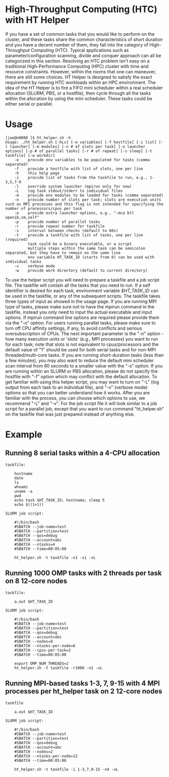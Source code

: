# High-Throughput Computing (HTC) with HT Helper
If you have a set of common tasks that you would like to perform on the cluster,
and these tasks share the common characteristics of short duration and you have
a decent number of them, they fall into the category of High-Throughput
Computing (HTC). Typical applications such as parameter/configuration scanning,
divide and conquer approach can all be categorized in this section. Resolving an
HTC problem isn't easy on a traditional High-Performance Computing (HPC) cluster
with time and resource constraints. However, within the rooms that one can
maneuver, there are still some choices. HT Helper is designed to satisfy the
exact requirement by running HTC workloads within an HPC environment. The idea
of the HT Helper is to fire a FIFO mini scheduler within a real scheduler
allocation (SLURM, PBS, or a hostfile), then cycle through all the tasks within
the allocation by using the mini scheduler. These tasks could be either serial
or parallel.

# Usage
```
[joe@n0000 ]$ ht_helper.sh -h
Usage: ./ht_helper.sh [-hLv] [-e variables] [-f hostfile] [-i list] [-l launcher] [-m modules] [-n # of slots per task] [-o launcher options] [-p # of parallel tasks] [-r # of repeat] [-s sleep] [-t taskfile] [-w workdir]
    -e    provide env variables to be populated for tasks (comma separated)
    -f    provide a hostfile with list of slots, one per line
    -h    this help page
    -i    provide list of tasks from the taskfile to run, e.g., 1-3,5,7-9
    -l    override system launcher (mpirun only for now)
    -L    log task stdout/stderr to individual files
    -m    provide env modules to be loaded for tasks (comma separated)
    -n    provide number of slots per task; slots are execution units such as MPI processes and this flag is not intended for specifying the number of processors/cpus per task
    -o    provide extra launcher options, e.g., "-mca btl openib,sm,self"
    -p    provide number of parallel tasks
    -r    provide repeat number for taskfile
    -s    interval between checks (default to 60s)
    -t    provide a taskfile with list of tasks, one per line (required)
          task could be a binary executable, or a script
          multiple steps within the same task can be semicolon separated, but they have to remain on the same line
          env variable HT_TASK_ID (starts from 0) can be used with individual tasks
    -v    verbose mode
    -w    provide work directory (default to current directory)
```

To use the helper script you will need to prepare a taskfile and a job script
file. The taskfile will contain all the tasks that you need to run. If a self
identifier is desired for each task, environment variable *$HT_TASK_ID* can be
used in the taskfile, or any of the subsequent scripts. The taskfile takes three
types of input as showed in the usage page. If you are running MPI type of
tasks, please make sure not to have the mpirun command in the taskfile, instead
you only need to input the actual executable and input options. If mpirun
command line options are required please provide them via the "-o" option. For
users running parallel tasks, please make sure to turn off CPU affinity
settings, if any, to avoid conflicts and serious oversubscription of CPUs. The
next important parameter is the "-n" option - how many execution units or 'slots'
(e.g., MPI processes) you want to run for each task; note that slots is not
equivalent to cpus/processors and the default value of "1" should be used for
both serial tasks and for non-MPI threaded/multi-core tasks. 
If you are running short-duration tasks (less than a few minutes), you
may also want to reduce the default mini scheduler scan interval from 60 seconds
to a smaller value with the "-s" option. If you are running within an SLURM or
PBS allocation, please do not specify the hostfile with "-f" option which may
conflict with the default allocation. To get familiar with using this helper
script, you may want to turn on "-L" (log output from each task to an individual
file), and "-v" (verbose mode) options so that you can better understand how it
works. After you are familiar with the process, you can choose which options to
use, we recommend "-L" and "-v". For the job script file it will look similar to
a job script for a parallel job, except that you want to run command
"ht_helper.sh" on the taskfile that was just prepared instead of anything else.

# Example
## Running 8 serial tasks within a 4-CPU allocation

    taskfile:
```
    hostname
    date
    ls
    whoami
    uname -a
    pwd
    echo task $HT_TASK_ID; hostname; sleep 5
    echo $((1+1))
```

    SLURM job script:
```
    #!/bin/bash
    #SBATCH --job-name=test
    #SBATCH --partition=test
    #SBATCH --qos=debug
    #SBATCH --account=abc
    #SBATCH --ntasks=4
    #SBATCH --time=00:05:00

    ht_helper.sh -t taskfile -n1 -s1 -vL
```

## Running 1000 OMP tasks with 2 threads per task on 8 12-core nodes

    taskfile:
```
    a.out $HT_TASK_ID
```

    SLURM job script:
```
    #!/bin/bash
    #SBATCH --job-name=test
    #SBATCH --partition=test
    #SBATCH --qos=debug
    #SBATCH --account=abc
    #SBATCH --nodes=8
    #SBATCH --ntasks-per-node=6
    #SBATCH --cpus-per-task=2
    #SBATCH --time=00:05:00

    export OMP_NUM_THREADS=2
    ht_helper.sh -t taskfile -r1000 -n1 -vL
```

## Running MPI-based tasks 1-3, 7, 9-15 with 4 MPI processes per ht_helper task on 2 12-core nodes

    taskfile
```
    a.out $HT_TASK_ID
```

    SLURM job script:
```
    #!/bin/bash
    #SBATCH --job-name=test
    #SBATCH --partition=test
    #SBATCH --qos=debug
    #SBATCH --account=abc
    #SBATCH --nodes=2
    #SBATCH --ntasks-per-node=12
    #SBATCH --time=00:05:00

    ht_helper.sh -t taskfile -i 1-3,7,9-15 -n4 -vL
```
